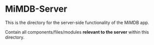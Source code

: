 # MiMDB-Server

This is the directory for the server-side functionality of the MiMDB app.

Contain all components/files/modules **relevant to the server** within this directory.
